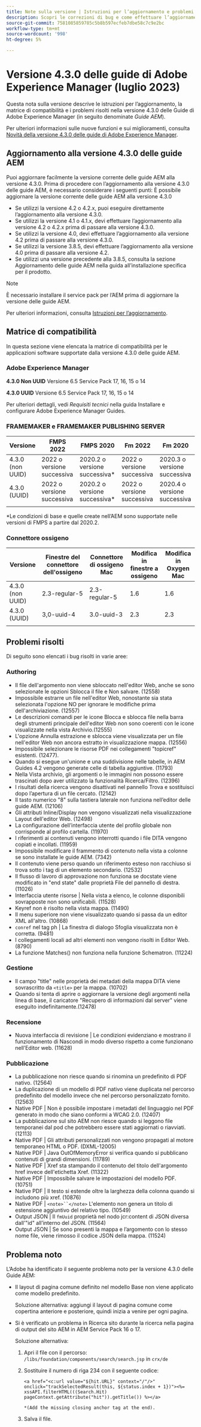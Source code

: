 ```yaml
---
title: Note sulla versione | Istruzioni per l’aggiornamento e problemi risolti nella versione 4.3.0 delle guide di Adobe Experience Manager
description: Scopri le correzioni di bug e come effettuare l’aggiornamento alle versioni 4.3.0 delle guide di Adobe Experience Manager
source-git-commit: 7581085859785c5b8b597ecfeb7dbe58c7c9e2bc
workflow-type: tm+mt
source-wordcount: '998'
ht-degree: 5%

---
```


# Versione 4.3.0 delle guide di Adobe Experience Manager (luglio 2023)

Questa nota sulla versione descrive le istruzioni per l’aggiornamento, la matrice di compatibilità e i problemi risolti nella versione 4.3.0 delle Guide di Adobe Experience Manager (in seguito denominate *Guide AEM*).

Per ulteriori informazioni sulle nuove funzioni e sui miglioramenti, consulta [Novità della versione 4.3.0 delle guide di Adobe Experience Manager](./whats-new-4.3-release.md).

## Aggiornamento alla versione 4.3.0 delle guide AEM


Puoi aggiornare facilmente la versione corrente delle guide AEM alla versione 4.3.0. Prima di procedere con l’aggiornamento alla versione 4.3.0 delle guide AEM, è necessario considerare i seguenti punti: È possibile aggiornare la versione corrente delle guide AEM alla versione 4.3.0

- Se utilizzi la versione 4.2 o 4.2.x, puoi eseguire direttamente l’aggiornamento alla versione 4.3.0.
- Se utilizzi la versione 4.1 o 4.1.x, devi effettuare l’aggiornamento alla versione 4.2 o 4.2.x prima di passare alla versione 4.3.0.
- Se utilizzi la versione 4.0, devi effettuare l’aggiornamento alla versione 4.2 prima di passare alla versione 4.3.0.
- Se utilizzi la versione 3.8.5, devi effettuare l’aggiornamento alla versione 4.0 prima di passare alla versione 4.2.
- Se utilizzi una versione precedente alla 3.8.5, consulta la sezione Aggiornamento delle guide AEM nella guida all’installazione specifica per il prodotto.



>[!NOTE]
>
>È necessario installare il service pack per l’AEM prima di aggiornare la versione delle guide AEM.

Per ulteriori informazioni, consulta [Istruzioni per l’aggiornamento](../install-guide/upgrade-xml-documentation.md).

## Matrice di compatibilità

In questa sezione viene elencata la matrice di compatibilità per le applicazioni software supportate dalla versione 4.3.0 delle guide AEM.

### Adobe Experience Manager

**4.3.0 Non UUID**
Versione 6.5 Service Pack 17, 16, 15 o 14

**4.3.0 UUID**
Versione 6.5 Service Pack 17, 16, 15 o 14

Per ulteriori dettagli, vedi *Requisiti tecnici* nella guida Installare e configurare Adobe Experience Manager Guides.

### FRAMEMAKER e FRAMEMAKER PUBLISHING SERVER

| Versione | FMPS 2022 | FMPS 2020 | Fm 2022 | Fm 2020 |
| --- | --- | --- | --- | --- |
| 4.3.0 (non UUID) | 2022 o versione successiva | 2020.2 o versione successiva* | 2022 o versione successiva | 2020.3 o versione successiva |
| 4.3.0 (UUID) | 2022 o versione successiva | 2020.2 o versione successiva* | 2022 o versione successiva | 2020.4 o versione successiva |
| | | | |

*Le condizioni di base e quelle create nell’AEM sono supportate nelle versioni di FMPS a partire dal 2020.2.

### Connettore ossigeno

| Versione | Finestre del connettore dell&#39;ossigeno | Connettore di ossigeno Mac | Modifica in finestre a ossigeno | Modifica in Oxygen Mac |
| --- | --- | --- |--- |--- |
| 4.3.0 (non UUID) | 2.3-regular-5 | 2.3-regular-5 | 1.6 | 1.6 |
| 4.3.0 (UUID) | 3,0-uuid-4 | 3.0-uuid-3 | 2.3 | 2.3 |
|  |  |   |

## Problemi risolti

Di seguito sono elencati i bug risolti in varie aree:

### Authoring  

- Il file dell&#39;argomento non viene sbloccato nell&#39;editor Web, anche se sono selezionate le opzioni Sblocca il file e Non salvare. (12558)
- Impossibile estrarre un file nell&#39;editor Web, nonostante sia stata selezionata l&#39;opzione NO per ignorare le modifiche prima dell&#39;archiviazione. (12557)
- Le descrizioni comandi per le icone Blocca e sblocca file nella barra degli strumenti principale dell&#39;editor Web non sono coerenti con le icone visualizzate nella vista Archivio.(12555)
- L&#39;opzione Annulla estrazione e sblocca viene visualizzata per un file nell&#39;editor Web non ancora estratto in visualizzazione mappa. (12556)
- Impossibile selezionare le risorse PDF nei collegamenti &quot;topicref&quot; esistenti. (12477).
- Quando si esegue un&#39;unione e una suddivisione nelle tabelle, in AEM Guides 4.2 vengono generate celle di tabella aggiuntive. (11793)
- Nella Vista archivio, gli argomenti o le immagini non possono essere trascinati dopo aver utilizzato la funzionalità Ricerca/Filtro. (12396)
- I risultati della ricerca vengono disattivati nel pannello Trova e sostituisci dopo l’apertura di un file cercato. (12142)
- Il tasto numerico &quot;8&quot; sulla tastiera laterale non funziona nell’editor delle guide AEM. (12106)
- Gli attributi Inline/Display non vengono visualizzati nella visualizzazione Layout dell&#39;editor Web. (12498)
- La configurazione dell’interfaccia utente del profilo globale non corrisponde al profilo cartella. (11970)
- I riferimenti ai contenuti vengono interrotti quando i file DITA vengono copiati e incollati. (11959)
- Impossibile modificare il frammento di contenuto nella vista a colonne se sono installate le guide AEM. (7342)
- Il contenuto viene perso quando un riferimento esteso non racchiuso si trova sotto i tag di un elemento secondario. (12532)
- Il flusso di lavoro di approvazione non funziona se docstate viene modificato in &quot;end state&quot; dalle proprietà File del pannello di destra. (11026)
- Interfaccia utente risorse | Nella vista a elenco, le colonne disponibili sovrapposte non sono unificabili. (11528)
- Keyref non è risolto nella vista mappa. (11490)
- Il menu superiore non viene visualizzato quando si passa da un editor XML all&#39;altro. (10868)
- `conref` nel tag ph | La finestra di dialogo Sfoglia visualizzata non è corretta. (9481)
- I collegamenti locali ad altri elementi non vengono risolti in Editor Web. (8790)
- La funzione Matches() non funziona nella funzione Schematron. (11224)



### Gestione

- Il campo &quot;title&quot; nelle proprietà dei metadati della mappa DITA viene sovrascritto da `<title>` per la mappa. (10702)
- Quando si tenta di aprire o aggiornare la versione degli argomenti nella linea di base, il caricatore &quot;Recupero di informazioni dal server&quot; viene eseguito indefinitamente.(12478)


### Recensione

- Nuova interfaccia di revisione | Le condizioni evidenziano e mostrano il funzionamento di Nascondi in modo diverso rispetto a come funzionano nell’Editor web. (11628)

### Pubblicazione

- La pubblicazione non riesce quando si rinomina un predefinito di PDF nativo. (12564)
- La duplicazione di un modello di PDF nativo viene duplicata nel percorso predefinito del modello invece che nel percorso personalizzato fornito. (12563)
- Native PDF | Non è possibile impostare i metadati del linguaggio nel PDF generato in modo che siano conformi a WCAG 2.0. (12407)
- La pubblicazione sul sito AEM non riesce quando si leggono file temporanei dal pod che potrebbero essere stati aggiornati o riavviati. (12113)
- Native PDF | Gli attributi personalizzati non vengono propagati al motore temporaneo HTML o PDF. (DXML-12005)
- Native PDF | Java OutOfMemoryError si verifica quando si pubblicano contenuti di grandi dimensioni. (11789)
- Native PDF | Xref sta stampando il contenuto del titolo dell&#39;argomento href invece dell&#39;etichetta Xref. (11322)
- Native PDF | Impossibile salvare le impostazioni del modello PDF. (10751)
- Native PDF | Il testo si estende oltre la larghezza della colonna quando si includono più xref. (10876)
- Native PDF | `<note>``</note>` L&#39;elemento non genera un titolo di estensione aggiuntivo del relativo tipo. (10549)
- Output JSON | Il `fmUuid` proprietà nel nodo jcr:content di JSON diversa dall’&quot;id&quot; all’interno del JSON. (11564)
- Output JSON | Se sono presenti la mappa e l’argomento con lo stesso nome file, viene rimosso il codice JSON della mappa. (11524)

## Problema noto

L’Adobe ha identificato il seguente problema noto per la versione 4.3.0 delle Guide AEM:

- Il layout di pagina comune definito nel modello Base non viene applicato come modello predefinito.

  Soluzione alternativa: aggiungi il layout di pagina comune come copertina anteriore e posteriore, quindi inizia a venire per ogni pagina.
- Si è verificato un problema in Ricerca sito durante la ricerca nella pagina di output del sito AEM in AEM Service Pack 16 o 17.

  Soluzione alternativa:

   1. Apri il file con il percorso: `/libs/foundation/components/search/search.jsp` in `crx/de`
   1. Sostituire il numero di riga 234 con il seguente codice:

      ```
      <a href="<c:url value="${hit.URL}" context="/"/>" onclick="trackSelectedResult(this, ${status.index + 1})"><%= xssAPI.filterHTML(((Search.Hit) pageContext.getAttribute("hit")).getTitle()) %></a>
      
      *(Add the missing closing anchor tag at the end).
      ```

   1. Salva il file.
